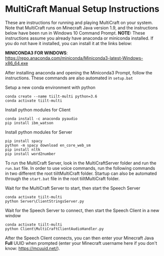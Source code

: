 # MultiCraft Manual Setup Instructions
These are instructions for running and playing MultiCraft on your system. Note that MultiCraft runs on Minecraft Java version 1.9, and the instructions below have been run in Windows 10 Command Prompt.
__NOTE:__ These instructions assume you already have anaconda or miniconda installed. If you do not have it installed, you can install it at the links below:

__MINICONDA3 FOR WINDOWS__: https://repo.anaconda.com/miniconda/Miniconda3-latest-Windows-x86_64.exe

After installing anaconda and opening the Miniconda3 Prompt, follow the instructions. These commands are also automated in ```setup.bat```

Setup a new conda environment with python
```
conda create --name tiilt-multi python=3.6
conda activate tiilt-multi
```

Install python modules for Client
```
conda install -c anaconda pyaudio
pip install ibm_watson
```

Install python modules for Server
```
pip install spacy
python -m spacy download en_core_web_sm
pip install nltk
pip install word2number
```
To run the MultiCraft Server, look in the MultiCraftServer folder and run the ```run.bat``` file.
In order to use voice commands, run the following commands in two different  the root tiiltMultiCraft folder. Startup can also be automated through the ```start.bat``` file in the root tiiltMultiCraft folder.

Wait for the MultiCraft Server to start, then start the Speech Server
```
conda activate tiilt-multi
python Server\ClientStringsServer.py
```
Wait for the Speech Server to connect, then start the Speech Client in a new window
```
conda activate tiilt-multi
python Client\MultiCraftClientAudioHandler.py
```
After the Speech Client connects, you can then enter your Minecraft Java __Full__ UUID when prompted (enter your Minecraft username here if you don't know: https://mcuuid.net/).